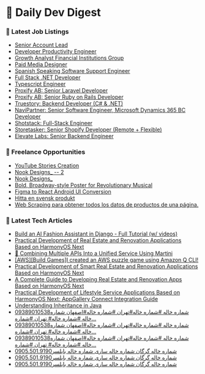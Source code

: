 # 📢 Daily Dev Digest

### 💼 Latest Job Listings
- [Senior Account Lead](https://remoteOK.com/remote-jobs/remote-senior-account-lead-sanctuary-computer-1093250)
- [Developer Productivity Engineer](https://remoteOK.com/remote-jobs/remote-developer-productivity-engineer-narwhal-technologies-inc-1093249)
- [Growth Analyst Financial Institutions Group](https://remoteOK.com/remote-jobs/remote-growth-analyst-financial-institutions-group-anchorage-digital-1093248)
- [Paid Media Designer](https://remoteOK.com/remote-jobs/remote-paid-media-designer-flex-1093247)
- [Spanish Speaking Software Support Engineer](https://remoteOK.com/remote-jobs/remote-spanish-speaking-software-support-engineer-payara-1093246)
- [Full Stack .NET Developer](https://remoteOK.com/remote-jobs/remote-full-stack-net-developer-smart-working-solutions-1093245)
- [Typescript Engineer](https://remoteOK.com/remote-jobs/remote-typescript-engineer-wander-com-1093244)
- [Proxify AB: Senior Laravel Developer](https://weworkremotely.com/remote-jobs/proxify-ab-senior-laravel-developer-1)
- [Proxify AB: Senior Ruby on Rails Developer](https://weworkremotely.com/remote-jobs/proxify-ab-senior-ruby-on-rails-developer-1)
- [Truestory: Backend Developer (C# & .NET)](https://weworkremotely.com/remote-jobs/truestory-backend-developer-c-net-1)
- [NaviPartner: Senior Software Engineer, Microsoft Dynamics 365 BC Developer](https://weworkremotely.com/remote-jobs/navipartner-senior-software-engineer-microsoft-dynamics-365-bc-developer)
- [Shotstack: Full-Stack Engineer](https://weworkremotely.com/remote-jobs/shotstack-full-stack-engineer)
- [Storetasker: Senior Shopify Developer (Remote + Flexible)](https://weworkremotely.com/remote-jobs/storetasker-senior-shopify-developer-remote-flexible-3)
- [Elevate Labs: Senior Backend Engineer](https://weworkremotely.com/remote-jobs/elevate-labs-senior-backend-engineer-1)

### 🎯 Freelance Opportunities
- [YouTube Stories Creation](https://www.freelancer.com/projects/video-editing/YouTube-Stories-Creation.html)
- [Nook Designs_ -- 2](https://www.freelancer.com/projects/logo-design/Nook-Designs.html)
- [Nook Designs_](https://www.freelancer.com/projects/graphic-design/Nook-Designs.html)
- [Bold, Broadway-style Poster for Revolutionary Musical](https://www.freelancer.com/projects/graphic-design/Bold-Broadway-style-Poster-for.html)
- [Figma to React Android UI Conversion](https://www.freelancer.com/projects/mobile-app-development/Figma-React-Android-Conversion.html)
- [Hitta en svensk produkt](https://www.freelancer.com/projects/product-research/Hitta-svensk-produkt.html)
- [Web Scraping para obtener todos los datos de productos de una p&aacute;gina.](https://www.freelancer.com/projects/web-scraping/Web-Scraping-para-obtener-todos.html)

### 📝 Latest Tech Articles
- [Build an AI Fashion Assistant in Django - Full Tutorial (w/ videos)](https://dev.to/domvacchiano/build-an-ai-fashion-assistant-in-django-full-tutorial-w-videos-3414)
- [Practical Development of Real Estate and Renovation Applications Based on HarmonyOS Next](https://dev.to/linzhongxue/practical-development-of-real-estate-and-renovation-applications-based-on-harmonyos-next-47lo)
- [🚀 Combining Multiple APIs Into a Unified Service Using Martini](https://dev.to/lonti-davidb/combining-multiple-apis-into-a-unified-service-using-martini-2bf4)
- [[AWS][Build Games]I created an AWS puzzle game using Amazon Q CLI!](https://dev.to/masakiokuda/awsbuild-gamesi-created-an-aws-puzzle-game-using-amazon-q-cli-36m2)
- [Practical Development of Smart Real Estate and Renovation Applications Based on HarmonyOS Next](https://dev.to/linzhongxue/practical-development-of-smart-real-estate-and-renovation-applications-based-on-harmonyos-next-1kkk)
- [A Complete Guide to Developing Real Estate and Renovation Apps Based on HarmonyOS Next](https://dev.to/linzhongxue/a-complete-guide-to-developing-real-estate-and-renovation-apps-based-on-harmonyos-next-213h)
- [Practical Development of Lifestyle Service Applications Based on HarmonyOS Next: AppGallery Connect Integration Guide](https://dev.to/linzhongxue/practical-development-of-lifestyle-service-applications-based-on-harmonyos-next-appgallery-connect-1ol3)
- [Understanding Inheritance in Java](https://medium.com/java-rewind/understanding-inheritance-in-java-4bcc97e586e4?source=rss------programming-5)
- [09389010538شماره خاله #شماره خاله#تهران #شماره خاله#اصفهان
شماره خاله #شماره خاله# تهران #شماره…](https://medium.com/@ijnb18467/09389010538%D8%B4%D9%85%D8%A7%D8%B1%D9%87-%D8%AE%D8%A7%D9%84%D9%87-%D8%B4%D9%85%D8%A7%D8%B1%D9%87-%D8%AE%D8%A7%D9%84%D9%87-%D8%AA%D9%87%D8%B1%D8%A7%D9%86-%D8%B4%D9%85%D8%A7%D8%B1%D9%87-%D8%AE%D8%A7%D9%84%D9%87-%D8%A7%D8%B5%D9%81%D9%87%D8%A7%D9%86-%D8%B4%D9%85%D8%A7%D8%B1%D9%87-%D8%AE%D8%A7%D9%84%D9%87-%D8%B4%D9%85%D8%A7%D8%B1%D9%87-%D8%AE%D8%A7%D9%84%D9%87-%D8%AA%D9%87%D8%B1%D8%A7%D9%86-%D8%B4%D9%85%D8%A7%D8%B1%D9%87-2bdcfa2e0239?source=rss------programming-5)
- [09389010538شماره خاله #شماره خاله#تهران #شماره خاله#اصفهان
شماره خاله #شماره خاله# تهران #شماره…](https://medium.com/@ijnb18467/09389010538%D8%B4%D9%85%D8%A7%D8%B1%D9%87-%D8%AE%D8%A7%D9%84%D9%87-%D8%B4%D9%85%D8%A7%D8%B1%D9%87-%D8%AE%D8%A7%D9%84%D9%87-%D8%AA%D9%87%D8%B1%D8%A7%D9%86-%D8%B4%D9%85%D8%A7%D8%B1%D9%87-%D8%AE%D8%A7%D9%84%D9%87-%D8%A7%D8%B5%D9%81%D9%87%D8%A7%D9%86-%D8%B4%D9%85%D8%A7%D8%B1%D9%87-%D8%AE%D8%A7%D9%84%D9%87-%D8%B4%D9%85%D8%A7%D8%B1%D9%87-%D8%AE%D8%A7%D9%84%D9%87-%D8%AA%D9%87%D8%B1%D8%A7%D9%86-%D8%B4%D9%85%D8%A7%D8%B1%D9%87-884f06b8d41d?source=rss------programming-5)
- [09389010538شماره خاله #شماره خاله#تهران #شماره خاله#اصفهان
شماره خاله #شماره خاله# تهران #شماره…](https://medium.com/@ijnb18467/09389010538%D8%B4%D9%85%D8%A7%D8%B1%D9%87-%D8%AE%D8%A7%D9%84%D9%87-%D8%B4%D9%85%D8%A7%D8%B1%D9%87-%D8%AE%D8%A7%D9%84%D9%87-%D8%AA%D9%87%D8%B1%D8%A7%D9%86-%D8%B4%D9%85%D8%A7%D8%B1%D9%87-%D8%AE%D8%A7%D9%84%D9%87-%D8%A7%D8%B5%D9%81%D9%87%D8%A7%D9%86-%D8%B4%D9%85%D8%A7%D8%B1%D9%87-%D8%AE%D8%A7%D9%84%D9%87-%D8%B4%D9%85%D8%A7%D8%B1%D9%87-%D8%AE%D8%A7%D9%84%D9%87-%D8%AA%D9%87%D8%B1%D8%A7%D9%86-%D8%B4%D9%85%D8%A7%D8%B1%D9%87-d3fe21024aed?source=rss------programming-5)
- [0905.501.9190شماره خاله گرگان شماره خاله ساری شماره خاله بابلسر](https://medium.com/@jvv_34490/0905-501-9190%D8%B4%D9%85%D8%A7%D8%B1%D9%87-%D8%AE%D8%A7%D9%84%D9%87-%DA%AF%D8%B1%DA%AF%D8%A7%D9%86-%D8%B4%D9%85%D8%A7%D8%B1%D9%87-%D8%AE%D8%A7%D9%84%D9%87-%D8%B3%D8%A7%D8%B1%DB%8C-%D8%B4%D9%85%D8%A7%D8%B1%D9%87-%D8%AE%D8%A7%D9%84%D9%87-%D8%A8%D8%A7%D8%A8%D9%84%D8%B3%D8%B1-5445f80d350d?source=rss------programming-5)
- [0905.501.9190شماره خاله گرگان شماره خاله ساری شماره خاله بابلسر](https://medium.com/@jvv_34490/0905-501-9190%D8%B4%D9%85%D8%A7%D8%B1%D9%87-%D8%AE%D8%A7%D9%84%D9%87-%DA%AF%D8%B1%DA%AF%D8%A7%D9%86-%D8%B4%D9%85%D8%A7%D8%B1%D9%87-%D8%AE%D8%A7%D9%84%D9%87-%D8%B3%D8%A7%D8%B1%DB%8C-%D8%B4%D9%85%D8%A7%D8%B1%D9%87-%D8%AE%D8%A7%D9%84%D9%87-%D8%A8%D8%A7%D8%A8%D9%84%D8%B3%D8%B1-f783fb9adba1?source=rss------programming-5)
- [0905.501.9190شماره خاله گرگان شماره خاله ساری شماره خاله بابلسر](https://medium.com/@jvv_34490/0905-501-9190%D8%B4%D9%85%D8%A7%D8%B1%D9%87-%D8%AE%D8%A7%D9%84%D9%87-%DA%AF%D8%B1%DA%AF%D8%A7%D9%86-%D8%B4%D9%85%D8%A7%D8%B1%D9%87-%D8%AE%D8%A7%D9%84%D9%87-%D8%B3%D8%A7%D8%B1%DB%8C-%D8%B4%D9%85%D8%A7%D8%B1%D9%87-%D8%AE%D8%A7%D9%84%D9%87-%D8%A8%D8%A7%D8%A8%D9%84%D8%B3%D8%B1-13c193468f50?source=rss------programming-5)
